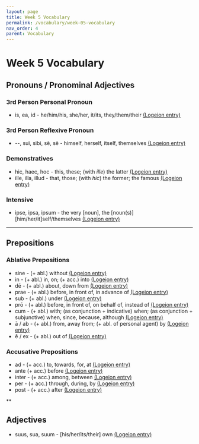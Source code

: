 ```yaml
---
layout: page
title: Week 5 Vocabulary
permalink: /vocabulary/week-05-vocabulary
nav_order: 4
parent: Vocabulary
---
```


# Week 5 Vocabulary

## Pronouns / Pronominal Adjectives

### 3rd Person Personal Pronoun

* is, ea, id - he/him/his, she/her, it/its, they/them/their [(Logeion entry)](https://logeion.uchicago.edu/is)

### 3rd Person Reflexive Pronoun

* --, suī, sibi, sē, sē - himself, herself, itself, themselves [(Logeion entry)](https://logeion.uchicago.edu/sui)

### Demonstratives

* hic, haec, hoc - this, these; (with *ille*) the latter [(Logeion entry)](https://logeion.uchicago.edu/hic)
* ille, illa, illud - that, those; (with *hic*) the former; the famous [(Logeion entry)](https://logeion.uchicago.edu/ille)

### Intensive

* ipse, ipsa, ipsum - the very [noun], the [noun(s)] [him/her/it]self/themselves [(Logeion entry)](https://logeion.uchicago.edu/ipse)

***

## Prepositions

### Ablative Prepositions

* sine - (+ abl.) without [(Logeion entry)](https://logeion.uchicago.edu/sine)
* in - (+ abl.) in, on; (+ acc.) into [(Logeion entry)](https://logeion.uchicago.edu/in)
* dē - (+ abl.) about, down from [(Logeion entry)](https://logeion.uchicago.edu/de)
* prae - (+ abl.) before, in front of, in advance of [(Logeion entry)](https://logeion.uchicago.edu/prae)
* sub - (+ abl.) under [(Logeion entry)](https://logeion.uchicago.edu/sub)
* prō - (+ abl.) before, in front of, on behalf of, instead of [(Logeion entry)](https://logeion.uchicago.edu/pro)
* cum - (+ abl.) with; (as conjunction + indicative) when; (as conjunction + subjunctive) when, since, because, although [(Logeion entry)](https://logeion.uchicago.edu/cum)
* ā / ab - (+ abl.) from, away from; (+ abl. of personal agent) by [(Logeion entry)](https://logeion.uchicago.edu/ab)
* ē / ex - (+ abl.) out of [(Logeion entry)](https://logeion.uchicago.edu/ex)

### Accusative Prepositions

* ad - (+ acc.) to, towards, for, at [(Logeion entry)](https://logeion.uchicago.edu/ad)
* ante (+ acc.) before [(Logeion entry)](https://logeion.uchicago.edu/ante)
* inter - (+ acc.) among, between [(Logeion entry)](https://logeion.uchicago.edu/inter)
* per - (+ acc.) through, during, by [(Logeion entry)](https://logeion.uchicago.edu/per)
* post - (+ acc.) after [(Logeion entry)](https://logeion.uchicago.edu/post)

**

## Adjectives

* suus, sua, suum - [his/her/its/their] own [(Logeion entry)](https://logeion.uchicago.edu/suus)